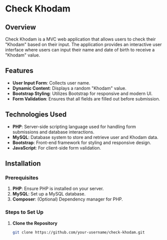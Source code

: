 # Check Khodam

## Overview

Check Khodam is a MVC web application that allows users to check their "Khodam" based on their input. The application provides an interactive user interface where users can input their name and date of birth to receive a "Khodam" value.

## Features

- **User Input Form**: Collects user name.
- **Dynamic Content**: Displays a random "Khodam" value.
- **Bootstrap Styling**: Utilizes Bootstrap for responsive and modern UI.
- **Form Validation**: Ensures that all fields are filled out before submission.

## Technologies Used

- **PHP**: Server-side scripting language used for handling form submissions and database interactions.
- **MySQL**: Database system to store and retrieve user and Khodam data.
- **Bootstrap**: Front-end framework for styling and responsive design.
- **JavaScript**: For client-side form validation.

## Installation

### Prerequisites

1. **PHP**: Ensure PHP is installed on your server.
2. **MySQL**: Set up a MySQL database.
3. **Composer**: (Optional) Dependency manager for PHP.

### Steps to Set Up

1. **Clone the Repository**

   ```sh
   git clone https://github.com/your-username/check-khodam.git
